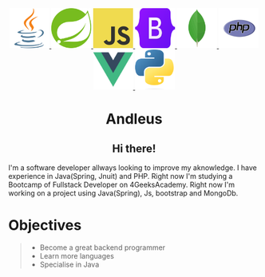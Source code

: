 <div align="center">
  <a href="https://github.com/othneildrew/Best-README-Template">
    <img src="imgs/java_logo.png" alt="Logo" width="80" height="80">
    <img src="imgs/spring_logo.png" alt="Logo" width="80" height="80">
    <img src="imgs/js_logo.png" alt="Logo" width="80" height="80">
    <img src="imgs/bootstrap_logo.png" alt="Logo" width="80" height="80">
    <img src="imgs/mongodb_logo.png" alt="Logo" width="80" height="80">
    <img src="imgs/php_logo.png" alt="Logo" width="80" height="80">
    <img src="imgs/vue_logo.png" alt="Logo" width="80" height="80">
    <img src="imgs/python_logo.png" alt="Logo" width="80" height="80">
  </a>
 <br/>
 
# Andleus

## Hi there!

</div>
I'm a software developer allways looking to improve my aknowledge.
I have experience in Java(Spring, Jnuit) and PHP. Right now I'm studying a Bootcamp of Fullstack Developer on 4GeeksAcademy. 
Right now I'm working on a project using Java(Spring), Js, bootstrap and MongoDb.


<a name="readme-top"></a>

Objectives
======
> - Become a great backend programmer <br/>
> - Learn more languages <br/>
> - Specialise in Java <br/>

